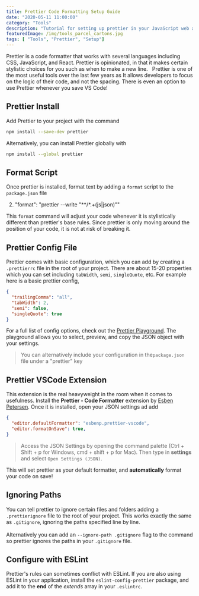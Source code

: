 ```yaml
---
title: Prettier Code Formatting Setup Guide
date: "2020-05-11 11:00:00"
category: "Tools"
description: "Tutorial for setting up prettier in your JavaScript web applications for automatic layout formatting to save time and effort."
featuredImage: /img/tools_parcel_cartons.jpg
tags: [ "Tools", "Prettier", "Setup"]
---
```


Prettier is a code formatter that works with several languages including CSS, JavaScript, and React. Prettier is opinionated, in that it makes certain stylistic choices for you such as when to make a new line.
&nbsp;
Prettier is one of the most useful tools over the last few years as It allows developers to focus on the logic of their code, and not the spacing. There is even an option to use Prettier whenever you save VS Code!

## Prettier Install

Add Prettier to your project with the command

```bash
npm install --save-dev prettier
```

Alternatively, you can install Prettier globally with
```bash
npm install --global prettier
```
## Format Script
Once prettier is installed, format text by adding a `format` script to the `package.json` file

2.    "format": "prettier --write \"**/*.+(js|json)\""

This `format` command will adjust your code whenever it is stylistically different than prettier's base rules. Since prettier is only moving around the position of your code, it is not at risk of breaking it.

## Prettier Config File
Prettier comes with basic configuration, which you can add by creating a `.prettierrc` file in the root of your project. There are about 15-20 properties which you can set including `tabWidth`, `semi`, `singleQuote`, etc. For example here is a basic prettier config,

```json
{
  "trailingComma": "all",
  "tabWidth": 2,
  "semi": false,
  "singleQuote": true
}
```

For a full list of config options, check out the [Prettier Playground](https://prettier.io/playground/). The playground allows you to select, preview, and copy the JSON object with your settings.
&nbsp;  
> You can alternatively include your configuration in the`package.json` file under a "prettier" key

## Prettier VSCode Extension
This extension is the real heavyweight in the room when it comes to usefulness. Install the **Prettier - Code Formatter** extension by [Esben Petersen](https://github.com/esbenp). Once it is installed, open your JSON settings ad add 
```json
{
  "editor.defaultFormatter": "esbenp.prettier-vscode",
  "editor.formatOnSave": true,
}
```
> Access the JSON Settings by opening the command palette (Ctrl + Shift + p for Windows, cmd + shift + p for Mac). Then type in **settings** and select `Open Settings (JSON)`.

This will set prettier as your default formatter, and **automatically** format your code on save!

## Ignoring Paths
You can tell prettier to ignore certain files and folders adding a `.prettierignore` file to the root of your project. This works exactly the same as `.gitignore`, ignoring the paths specified line by line.  
&nbsp;  
Alternatively you can add an `--ignore-path .gitignore` flag to the command so prettier ignores the paths in your `.gitignore` file.
## Configure with ESLint
Prettier's rules can sometimes conflict with ESLint. If you are also using ESLint in your application, install the `eslint-config-prettier` package, and add it to the **end** of the *extends* array in your `.eslintrc`.

